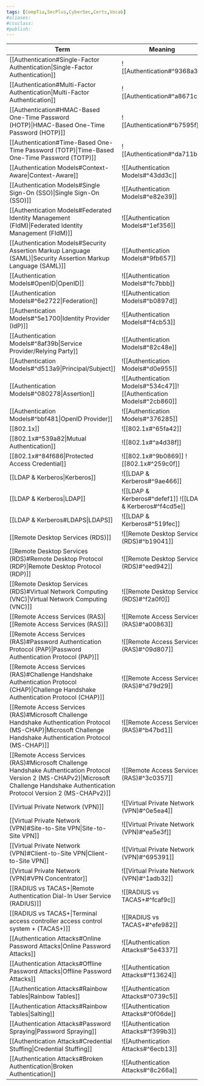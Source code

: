 ```yaml
---
tags: [CompTia,SecPlus,CyberSec,Certs,Vocab]
#aliases:
#cssclass:
#publish:
---
```


| Term                                                                                                                                                                                      | Meaning                                                              |
| ----------------------------------------------------------------------------------------------------------------------------------------------------------------------------------------- | -------------------------------------------------------------------- |
| [[Authentication#Single-Factor Authentication\|Single-Factor Authentication]]                                                                                                             | ![[Authentication#^9368a3]]                                          |
| [[Authentication#Multi-Factor Authentication\|Multi-Factor Authentication]]                                                                                                               | ![[Authentication#^a8671c]]                                          |
| [[Authentication#HMAC-Based One-Time Password (HOTP)\|HMAC-Based One-Time Password (HOTP)]]                                                                                               | ![[Authentication#^b7595f]]                                          |
| [[Authentication#Time-Based One-Time Password (TOTP)\|Time-Based One-Time Password (TOTP)]]                                                                                               | ![[Authentication#^da711b]]                                          |
| [[Authentication Models#Context-Aware\|Context-Aware]]                                                                                                                                    | ![[Authentication Models#^43dd3c]]                                   |
| [[Authentication Models#Single Sign-On (SSO)\|Single Sign-On (SSO)]]                                                                                                                      | ![[Authentication Models#^e82e39]]                                   |
| [[Authentication Models#Federated Identity Management (FIdM)\|Federated Identity Management (FIdM)]]                                                                                      | ![[Authentication Models#^1ef356]]                                   |
| [[Authentication Models#Security Assertion Markup Language (SAML)\|Security Assertion Markup Language (SAML)]]                                                                            | ![[Authentication Models#^9fb657]]                                   |
| [[Authentication Models#OpenID\|OpenID]]                                                                                                                                                  | ![[Authentication Models#^fc7bbb]]                                   |
| [[Authentication Models#^6e2722\|Federation]]                                                                                                                                             | ![[Authentication Models#^b0897d]]                                   |
| [[Authentication Models#^5e1700\|Identity Provider (IdP)]]                                                                                                                                | ![[Authentication Models#^f4cb53]]                                   |
| [[Authentication Models#^8af39b\|Service Provider/Relying Party]]                                                                                                                         | ![[Authentication Models#^82c48e]]                                   |
| [[Authentication Models#^d513a9\|Principal/Subject]]                                                                                                                                      | ![[Authentication Models#^d0e955]]                                   |
| [[Authentication Models#^080278\|Assertion]]                                                                                                                                              | ![[Authentication Models#^534c47]]![[Authentication Models#^2cb860]] |
| [[Authentication Models#^bbf481\|OpenID Provider]]                                                                                                                                        | ![[Authentication Models#^376285]]                                   |
| [[802.1x]]                                                                                                                                                                                | ![[802.1x#^65fa42]]                                                  |
| [[802.1x#^539a82\|Mutual Authentication]]                                                                                                                                                 | ![[802.1x#^a4d38f]]                                                  |
| [[802.1x#^84f686\|Protected Access Credential]]                                                                                                                                           | ![[802.1x#^9b0869]] ![[802.1x#^259c0f]]                              |
| [[LDAP & Kerberos\|Kerberos]]                                                                                                                                                             | ![[LDAP & Kerberos#^9ae466]]                                         |
| [[LDAP & Kerberos\|LDAP]]                                                                                                                                                                 | ![[LDAP & Kerberos#^defef1]] ![[LDAP & Kerberos#^f4cd5e]]            |
| [[LDAP & Kerberos#LDAPS\|LDAPS]]                                                                                                                                                          | ![[LDAP & Kerberos#^519fec]]                                         |
| [[Remote Desktop Services (RDS)]]                                                                                                                                                         | ![[Remote Desktop Services (RDS)#^b19041]]                           |
| [[Remote Desktop Services (RDS)#Remote Desktop Protocol (RDP)\|Remote Desktop Protocol (RDP)]]                                                                                            | ![[Remote Desktop Services (RDS)#^eed942]]                           |
| [[Remote Desktop Services (RDS)#Virtual Network Computing (VNC)\|Virtual Network Computing (VNC)]]                                                                                        | ![[Remote Desktop Services (RDS)#^f2a0f0]]                           |
| [[Remote Access Services (RAS)\|[[Remote Access Services (RAS)]]                                                                                                                          | ![[Remote Access Services (RAS)#^a00863]]                            |
| [[Remote Access Services (RAS)#Password Authentication Protocol (PAP)\|Password Authentication Protocol (PAP)]]                                                                           | ![[Remote Access Services (RAS)#^09d807]]                            |
| [[Remote Access Services (RAS)#Challenge Handshake Authentication Protocol (CHAP)\|Challenge Handshake Authentication Protocol (CHAP)]]                                                   | ![[Remote Access Services (RAS)#^d79d29]]                            |
| [[Remote Access Services (RAS)#Microsoft Challenge Handshake Authentication Protocol (MS-CHAP)\|Microsoft Challenge Handshake Authentication Protocol (MS-CHAP)]]                         | ![[Remote Access Services (RAS)#^b47bd1]]                            |
| [[Remote Access Services (RAS)#Microsoft Challenge Handshake Authentication Protocol Version 2 (MS-CHAPv2)\|Microsoft Challenge Handshake Authentication Protocol Version 2 (MS-CHAPv2)]] | ![[Remote Access Services (RAS)#^3c0357]]                            |
| [[Virtual Private Network (VPN)]]                                                                                                                                                         | ![[Virtual Private Network (VPN)#^0e5ea4]]                           |
| [[Virtual Private Network (VPN)#Site-to-Site VPN\|Site-to-Site VPN]]                                                                                                                      | ![[Virtual Private Network (VPN)#^ea5e3f]]                           |
| [[Virtual Private Network (VPN)#Client-to-Site VPN\|Client-to-Site VPN]]                                                                                                                  | ![[Virtual Private Network (VPN)#^695391]]                           |
| [[Virtual Private Network (VPN)#VPN Concentrator]]                                                                                                                                        | ![[Virtual Private Network (VPN)#^1adb32]]                           |
| [[RADIUS vs TACAS+\|Remote Authentication Dial-In User Service (RADIUS)]]                                                                                                                 | ![[RADIUS vs TACAS+#^fcaf9c]]                                        |
| [[RADIUS vs TACAS+\|Terminal access controller access control system + (TACAS+)]]                                                                                                         | ![[RADIUS vs TACAS+#^efe982]]                                        |
| [[Authentication Attacks#Online Password Attacks\|Online Password Attacks]]                                                                                                               | ![[Authentication Attacks#^5e4337]]                                  |
| [[Authentication Attacks#Offline Password Attacks\|Offline Password Attacks]]                                                                                                             | ![[Authentication Attacks#^f13624]]                                  |
| [[Authentication Attacks#Rainbow Tables\|Rainbow Tables]]                                                                                                                                 | ![[Authentication Attacks#^0739c5]]                                  |
| [[Authentication Attacks#Rainbow Tables\|Salting]]                                                                                                                                        | ![[Authentication Attacks#^0f06de]]                                                                     |
| [[Authentication Attacks#Password Spraying\|Password Spraying]]                                                                                                                           | ![[Authentication Attacks#^f399b3]]                                  |
| [[Authentication Attacks#Credential Stuffing\|Credential Stuffing]]                                                                                                                       | ![[Authentication Attacks#^6ecb13]]                                  |
| [[Authentication Attacks#Broken Authentication\|Broken Authentication]]                                                                                                                   | ![[Authentication Attacks#^8c266a]]                                  |